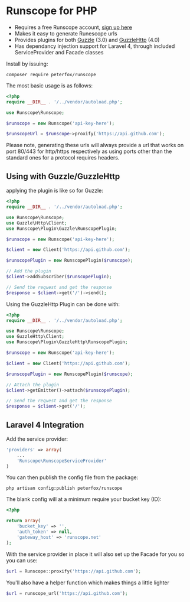 Runscope for PHP
================

- Requires a free Runscope account, [sign up here](https://www.runscope.com/signup)
- Makes it easy to generate Runescope urls
- Provides plugins for both [Guzzle](http://guzzlephp.org) (3.0) and [GuzzleHttp](http://guzzlephp.org) (4.0)
- Has dependancy injection support for Laravel 4, through included ServiceProvider and Facade classes

Install by issuing:

```cli
composer require peterfox/runscope
```

The most basic usage is as follows:

```php
<?php
require __DIR__ . '/../vendor/autoload.php';

use Runscope\Runscope;

$runscope = new Runscope('api-key-here');

$runscopeUrl = $runscope->proxify('https://api.github.com');
```

Please note, generating these urls will always provide a url that works on port 80/443 for http/https respectively as using ports other than the standard ones for a protocol requires headers.

Using with Guzzle/GuzzleHttp
----------------------------

applying the plugin is like so for Guzzle:

```php
<?php
require __DIR__ . '/../vendor/autoload.php';

use Runscope\Runscope;
use Guzzle\Http\Client;
use Runscope\Plugin\Guzzle\RunscopePlugin;

$runscope = new Runscope('api-key-here');

$client = new Client('https://api.github.com');

$runscopePlugin = new RunscopePlugin($runscope);

// Add the plugin
$client->addSubscriber($runscopePlugin);

// Send the request and get the response
$response = $client->get('/')->send();
```

Using the GuzzleHttp Plugin can be done with:

```php
<?php
require __DIR__ . '/../vendor/autoload.php';

use Runscope\Runscope;
use GuzzleHttp\Client;
use Runscope\Plugin\GuzzleHttp\RunscopePlugin;

$runscope = new Runscope('api-key-here');

$client = new Client('https://api.github.com');

$runscopePlugin = new RunscopePlugin($runscope);

// Attach the plugin
$client->getEmitter()->attach($runscopePlugin);

// Send the request and get the response
$response = $client->get('/');
```

Laravel 4 Integration
---------------------

Add the service provider:

```php
'providers' => array(
    ...
    'Runscope\RunscopeServiceProvider'
)
```

You can then publish the config file from the package:

```cli
php artisan config:publish peterfox/runscope
```

The blank config will at a minimum require your bucket key (ID):

```php
<?php

return array(
    'bucket_key' => '',
    'auth_token' => null,
    'gateway_host' => 'runscope.net'
);

```


With the service provider in place it will also set up the Facade for you so you can use:

```php
$url = Runscope::proxify('https://api.github.com');
```

You'll also have a helper function which makes things a little lighter

```php
$url = runscope_url('https://api.github.com');
```
